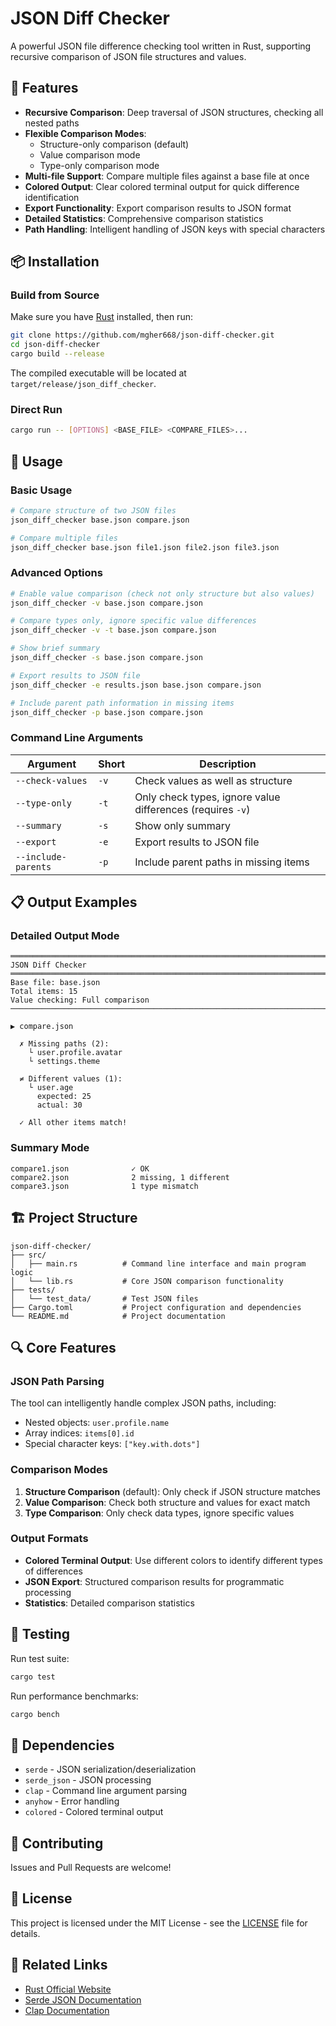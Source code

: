 # JSON Diff Checker

A powerful JSON file difference checking tool written in Rust, supporting recursive comparison of JSON file structures and values.

## 🚀 Features

- **Recursive Comparison**: Deep traversal of JSON structures, checking all nested paths
- **Flexible Comparison Modes**: 
  - Structure-only comparison (default)
  - Value comparison mode
  - Type-only comparison mode
- **Multi-file Support**: Compare multiple files against a base file at once
- **Colored Output**: Clear colored terminal output for quick difference identification
- **Export Functionality**: Export comparison results to JSON format
- **Detailed Statistics**: Comprehensive comparison statistics
- **Path Handling**: Intelligent handling of JSON keys with special characters

## 📦 Installation

### Build from Source

Make sure you have [Rust](https://rustup.rs/) installed, then run:

```bash
git clone https://github.com/mgher668/json-diff-checker.git
cd json-diff-checker
cargo build --release
```

The compiled executable will be located at `target/release/json_diff_checker`.

### Direct Run

```bash
cargo run -- [OPTIONS] <BASE_FILE> <COMPARE_FILES>...
```

## 🔧 Usage

### Basic Usage

```bash
# Compare structure of two JSON files
json_diff_checker base.json compare.json

# Compare multiple files
json_diff_checker base.json file1.json file2.json file3.json
```

### Advanced Options

```bash
# Enable value comparison (check not only structure but also values)
json_diff_checker -v base.json compare.json

# Compare types only, ignore specific value differences
json_diff_checker -v -t base.json compare.json

# Show brief summary
json_diff_checker -s base.json compare.json

# Export results to JSON file
json_diff_checker -e results.json base.json compare.json

# Include parent path information in missing items
json_diff_checker -p base.json compare.json
```

### Command Line Arguments

| Argument | Short | Description |
|----------|-------|-------------|
| `--check-values` | `-v` | Check values as well as structure |
| `--type-only` | `-t` | Only check types, ignore value differences (requires `-v`) |
| `--summary` | `-s` | Show only summary |
| `--export` | `-e` | Export results to JSON file |
| `--include-parents` | `-p` | Include parent paths in missing items |

## 📋 Output Examples

### Detailed Output Mode

```
═══════════════════════════════════════════════════════════════════════════════
JSON Diff Checker
═══════════════════════════════════════════════════════════════════════════════
Base file: base.json
Total items: 15
Value checking: Full comparison
────────────────────────────────────────────────────────────────────────────────

▶ compare.json

  ✗ Missing paths (2):
    └ user.profile.avatar
    └ settings.theme

  ≠ Different values (1):
    └ user.age
      expected: 25
      actual: 30

  ✓ All other items match!
```

### Summary Mode

```
compare1.json              ✓ OK
compare2.json              2 missing, 1 different
compare3.json              1 type mismatch
```

## 🏗️ Project Structure

```
json-diff-checker/
├── src/
│   ├── main.rs          # Command line interface and main program logic
│   └── lib.rs           # Core JSON comparison functionality
├── tests/
│   └── test_data/       # Test JSON files
├── Cargo.toml           # Project configuration and dependencies
└── README.md            # Project documentation
```

## 🔍 Core Features

### JSON Path Parsing

The tool can intelligently handle complex JSON paths, including:
- Nested objects: `user.profile.name`
- Array indices: `items[0].id`
- Special character keys: `["key.with.dots"]`

### Comparison Modes

1. **Structure Comparison** (default): Only check if JSON structure matches
2. **Value Comparison**: Check both structure and values for exact match
3. **Type Comparison**: Only check data types, ignore specific values

### Output Formats

- **Colored Terminal Output**: Use different colors to identify different types of differences
- **JSON Export**: Structured comparison results for programmatic processing
- **Statistics**: Detailed comparison statistics

## 🧪 Testing

Run test suite:

```bash
cargo test
```

Run performance benchmarks:

```bash
cargo bench
```

## 📄 Dependencies

- `serde` - JSON serialization/deserialization
- `serde_json` - JSON processing
- `clap` - Command line argument parsing
- `anyhow` - Error handling
- `colored` - Colored terminal output

## 🤝 Contributing

Issues and Pull Requests are welcome!

## 📝 License

This project is licensed under the MIT License - see the [LICENSE](LICENSE) file for details.

## 🔗 Related Links

- [Rust Official Website](https://www.rust-lang.org/)
- [Serde JSON Documentation](https://docs.serde.rs/serde_json/)
- [Clap Documentation](https://docs.rs/clap/) 